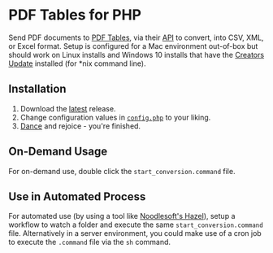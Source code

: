 # PDF Tables for PHP

Send PDF documents to [PDF Tables](https://pdftables.com/), via their [API](https://pdftables.com/pdf-to-excel-api) to convert, into CSV, XML, or Excel format. Setup is configured for a Mac environment out-of-box but should work on Linux installs and Windows 10 installs that have the [Creators Update](https://blogs.windows.com/windowsexperience/2017/03/30/managing-windows-10-creators-update-rollout-seamless-experience/#49I5Q8vtTXlsJm4W.97) installed (for *nix command line).

## Installation

1. Download the [latest](https://github.com/mcfarlan/pdftables-for-php/archive/latest.zip) release.
2. Change configuration values in [`config.php`](https://github.com/mcfarlan/pdftables-for-php/blob/master/config.php) to your liking.
3. [Dance](https://www.youtube.com/watch?v=SONH6Kpfta0) and rejoice - you're finished.

## On-Demand Usage

For on-demand use, double click the `start_conversion.command` file.

## Use in Automated Process

For automated use (by using a tool like [Noodlesoft's Hazel](https://www.noodlesoft.com)), setup a workflow to watch a folder and execute the same `start_conversion.command` file. Alternatively in a server environment, you could make use of a cron job to execute the `.command` file via the `sh` command.
